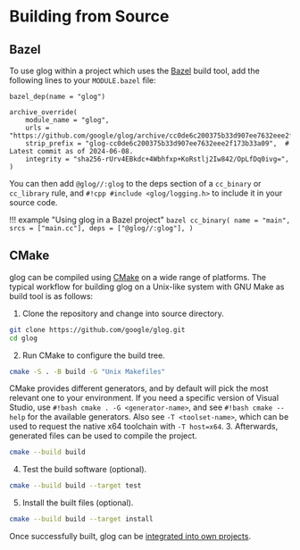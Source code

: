 # Building from Source

## Bazel

To use glog within a project which uses the [Bazel](https://bazel.build/) build
tool, add the following lines to your `MODULE.bazel` file:

``` bazel title="MODULE.bazel"
bazel_dep(name = "glog")

archive_override(
    module_name = "glog",
    urls = "https://github.com/google/glog/archive/cc0de6c200375b33d907ee7632eee2f173b33a09.tar.gz",
    strip_prefix = "glog-cc0de6c200375b33d907ee7632eee2f173b33a09",  # Latest commit as of 2024-06-08.
    integrity = "sha256-rUrv4EBkdc+4Wbhfxp+KoRstlj2Iw842/OpLfDq0ivg=",
)
```

You can then add `@glog//:glog` to
the deps section of a `cc_binary` or
`cc_library` rule, and `#!cpp #include <glog/logging.h>` to
include it in your source code.

!!! example "Using glog in a Bazel project"
    ``` bazel
    cc_binary(
        name = "main",
        srcs = ["main.cc"],
        deps = ["@glog//:glog"],
    )
    ```

## CMake

glog can be compiled using [CMake](http://www.cmake.org) on a wide range of
platforms. The typical workflow for building glog on a Unix-like system with GNU
Make as build tool is as follows:

1.  Clone the repository and change into source directory.
  ``` bash
  git clone https://github.com/google/glog.git
  cd glog
  ```
2.  Run CMake to configure the build tree.
  ``` bash
  cmake -S . -B build -G "Unix Makefiles"
  ```
  CMake provides different generators, and by default will pick the most
  relevant one to your environment. If you need a specific version of Visual
  Studio, use `#!bash cmake . -G <generator-name>`, and see `#!bash cmake
  --help` for the available generators. Also see `-T <toolset-name>`, which can
  be used to request the native x64 toolchain with `-T host=x64`.
3.  Afterwards, generated files can be used to compile the project.
  ``` bash
  cmake --build build
  ```
4.  Test the build software (optional).
  ``` bash
  cmake --build build --target test
  ```
5.  Install the built files (optional).
  ``` bash
  cmake --build build --target install
  ```

Once successfully built, glog can be [integrated into own projects](usage.md).
